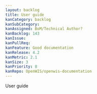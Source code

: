 ```yaml
---
layout: backlog
title: User guide
kanCategory: backlog
kanSubCategory:
kanAssigned: BoM/Technical Author?
kanBacklog: 143
kanIssue:
kanPullReq:
kanFeature: Good documentation
kanRelease: 4.2
kanMetric: 2.1
kanSize: 3
kanPriority: 8
kanRepo: OpenWIS/openwis-documentation
---
```

User guide
